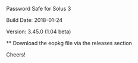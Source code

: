 Password Safe for Solus 3

Build Date: 2018-01-24

Version: 3.45.0 (1.04 beta)

** Download the eopkg file via the releases section

Cheers!
